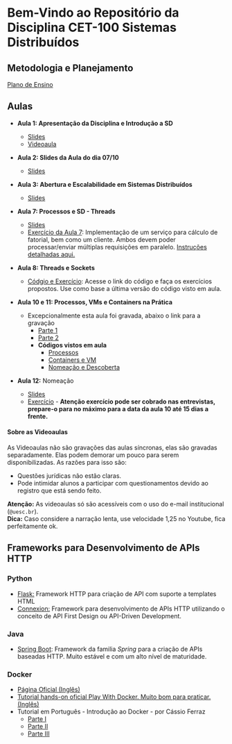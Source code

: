 # Bem-Vindo ao Repositório da Disciplina CET-100 Sistemas Distribuídos


## Metodologia e Planejamento

[Plano de Ensino](https://github.com/profmathias/cet-100/blob/master/CET100%20-%20Plano%20de%20Ensino.doc?raw=true)

## Aulas

- **Aula 1: Apresentação da Disciplina e Introdução a SD**
  - [Slides](https://www.icloud.com/iclouddrive/0z8lgr8LK7aqR8vVlMRaT7MBA#SD)
  - [Videoaula](https://youtu.be/Mp44Ai-e9ZQ)
- **Aula 2: Slides da Aula do dia 07/10**
  - [Slides](https://www.icloud.com/iclouddrive/0fbOc_5jvX2yEi8By6XCXBPVQ#SD-Aula2)
- **Aula 3: Abertura e Escalabilidade em Sistemas Distribuídos**
  - [Slides](https://www.icloud.com/iclouddrive/0Ux26grBE8Hu1HRHbI9OL2X0g#SD-Aula3)
- **Aula 7: Processos e SD - Threads**
  - [Slides](https://www.icloud.com/iclouddrive/0hIge7fTyiFjxSiGwlDCPivog#SD-Aula7)
  - [Exercício da Aula 7](https://github.com/profmathias/cet-100/tree/master/Codigo/Aula7-Threads): Implementação de um serviço para cálculo de fatorial, bem como um cliente. Ambos devem poder processar/enviar múltiplas requisições em paralelo. [Instruções detalhadas aqui.](https://github.com/profmathias/cet-100/tree/master/Codigo/Aula7-Threads)
- **Aula 8: Threads e Sockets**
  - [Códgio e Exercício](https://github.com/profmathias/cet-100/blob/master/Codigo/Aula8-Threads_e_sockets/): Acesse o link do código e faça os exercícios    propostos. Use como base a última versão do código visto em aula.
- **Aula 10 e 11: Processos, VMs e Containers na Prática**
  - Excepcionalmente esta aula foi gravada, abaixo o link para a gravação
    - [Parte 1](https://drive.google.com/file/d/1FQsHruxRLixFkMLzfC1FWiNS73xh9pNQ/view?usp=sharing)
    - [Parte 2](https://drive.google.com/file/d/1hzxsN-skz1jClV_09gC3r0MLGA7gzdaP/view?usp=sharing)
    - **Códigos vistos em aula**
      - [Processos](https://github.com/profmathias/cet-100/tree/master/Codigo/Aula-10-Processos)
      - [Containers e VM](https://github.com/profmathias/cet-100/tree/master/Codigo/Aula-10-Containers_e_VMs)
      - [Nomeação e Descoberta](https://github.com/profmathias/cet-100/tree/master/Codigo/Aula11-Nomeacao_e_Descoberta)

- **Aula 12:** Nomeação
  - [Slides](https://www.icloÂud.com/iclouddrive/0S4RCNKAVeM0rP5i-Z2dK8Ahg#SD-Aula9)
  - [Exercício](https://www.icloud.com/iclouddrive/0Ma7XDckjjdJ43pAeTSXj7JAg) - **Atenção exercício pode ser cobrado nas entrevistas, prepare-o para no   máximo para a data da aula 10 até 15 dias a frente.**

#### Sobre as  Videoaulas

As Videoaulas não são gravações das aulas síncronas, elas são gravadas separadamente. Elas podem demorar um pouco para serem disponibilizadas. As razões para isso são:
  - Questões jurídicas não estão claras.
  - Pode intimidar alunos a participar com questionamentos devido ao
    registro que está sendo feito.

**Atenção:** As videoaulas só são acessíveis com o uso do e-mail institucional (`@uesc.br`).\
**Dica:** Caso considere a narração lenta, use velocidade 1,25 no Youtube, fica perfeitamente ok.


## Frameworks para Desenvolvimento de APIs HTTP

### Python

- [Flask:](https://flask.palletsprojects.com/en/1.1.x/) Framework HTTP para criação de API com suporte a templates HTML
- [Connexion:](https://pypi.org/project/connexion/) Framework para desenvolvimento de APIs HTTP utilizando o conceito de API First Design ou API-Driven Development.

### Java
- [Spring Boot](https://spring.io/projects/spring-boot): Framework da familia *Spring* para a criação de APIs baseadas HTTP. Muito estável e com um alto nível de maturidade.

### Docker

- [Página Oficial (Inglês)](https://www.docker.com)
- [Tutorial hands-on oficial Play With Docker. Muito bom para praticar. (Inglês)](https://www.docker.com/play-with-docker)
- Tutorial em Português - Introdução ao Docker - por Cássio Ferraz
  * [Parte I](https://medium.com/@ferrazcassim/introdução-ao-docker-parte-i-7c6ecad3b4fd)
  * [Parte II](https://medium.com/@ferrazcassim/introdução-ao-docker-parte-ii-b44666837d37)
  * [Parte III](https://medium.com/@ferrazcassim/introdução-ao-docker-parte-iii-a675dfbea11e)
